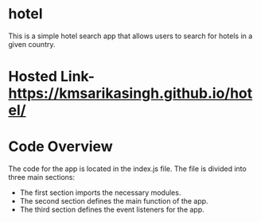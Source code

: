 # hotel
This is a simple hotel search app that allows users to search for hotels in a given country.
# Hosted Link- https://kmsarikasingh.github.io/hotel/
# Code Overview
The code for the app is located in the index.js file. The file is divided into three main sections:

* The first section imports the necessary modules.
* The second section defines the main function of the app.
* The third section defines the event listeners for the app.
